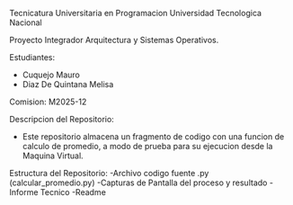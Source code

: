 Tecnicatura Universitaria en Programacion
Universidad Tecnologica Nacional

Proyecto Integrador Arquitectura y Sistemas Operativos.

Estudiantes:
- Cuquejo Mauro
- Diaz De Quintana Melisa

Comision: M2025-12

Descripcion del Repositorio:
- Este repositorio almacena un fragmento de codigo con una funcion de calculo de promedio, a modo de prueba para su ejecucion desde la Maquina Virtual.

Estructura del Repositorio:
-Archivo codigo fuente .py (calcular_promedio.py)
-Capturas de Pantalla del proceso y resultado
-Informe Tecnico
-Readme